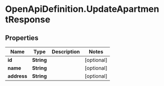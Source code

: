 # OpenApiDefinition.UpdateApartmentResponse

## Properties

Name | Type | Description | Notes
------------ | ------------- | ------------- | -------------
**id** | **String** |  | [optional] 
**name** | **String** |  | [optional] 
**address** | **String** |  | [optional] 


